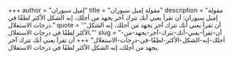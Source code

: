 +++
author = "إميل سيوران"
title = "مقولة إميل سيوران"
description = "مقولة إميل سيوران: أن تقرأ يعني أنك تترك آخر يجهد من أجلك، إنه الشكل الأكثر لطفًا في درجات الاستغلال."
quote = '''أن تقرأ يعني أنك تترك آخر يجهد من أجلك، إنه الشكل الأكثر لطفًا في درجات الاستغلال.''' 
slug = "أن-تقرأ-يعني-أنك-تترك-آخر-يجهد-من-أجلك-إنه-الشكل-الأكثر-لطفًا-في-درجات-الاستغلال"
+++
أن تقرأ يعني أنك تترك آخر يجهد من أجلك، إنه الشكل الأكثر لطفًا في درجات الاستغلال.
